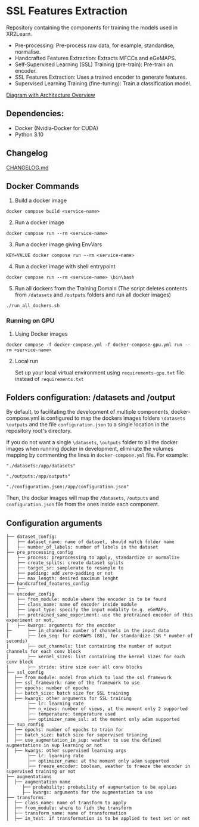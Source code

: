 # SSL Features Extraction

Repository containing the components for training the models used in XR2Learn.

- Pre-processing: Pre-process raw data, for example, standardise, normalise.
- Handcrafted Features Extraction: Extracts MFCCs and eGeMAPS.
- Self-Supervised Learning (SSL) Training (pre-train): Pre-train an encoder.
- SSL Features Extraction: Uses a trained encoder to generate features.
- Supervised Learning Training (fine-tuning): Train a classification model.

[Diagram with Architecture Overview](https://drive.google.com/file/d/1k3yLi9Y8tasFMJFNxIwKY-nRJzPdKPLw/view?usp=sharing)

## Dependencies:

- Docker (Nvidia-Docker for CUDA)
- Python 3.10

## Changelog
[CHANGELOG.md]

## Docker Commands

1. Build a docker image

`docker compose build <service-name>`

2. Run a docker image

`docker compose run --rm <service-name>`

3. Run a docker image giving EnvVars

`KEY=VALUE docker compose run --rm <service-name>`

4. Run a docker image with shell entrypoint

`docker compose run --rm <service-name> \bin\bash`

5. Run all dockers from the Training Domain (The script deletes contents from `/datasets` and `/outputs` folders and run
   all
   docker images)

`./run_all_dockers.sh`

### Running on GPU

1. Using Docker images

`docker compose -f docker-compose.yml -f docker-compose-gpu.yml run --rm <service-name>`

2. Local run

   Set up your local virtual environment using `requirements-gpu.txt` file instead of `requirements.txt`

## Folders configuration: /datasets and /output 

By default, to facilitating the development of multiple components, docker-compose.yml is configured to map the dockers
images folders
`\datasets` `\outputs` and the file `configuration.json` to a single location in the repository root's directory.

If you do not want a single `\datasets`, `\outputs` folder to all the docker images when running docker in development,
eliminate the volumes mapping by commenting the lines in `docker-compose.yml` file. For example:

`"./datasets:/app/datasets"`

`"./outputs:/app/outputs"`

`"./configuration.json:/app/configuration.json"`

Then, the docker images will map the `/datasets`, `/outputs` and `configuration.json` file from the ones inside each
component.

## Configuration arguments

```
├── dataset_config: 
│   ├── dataset_name: name of dataset, should match folder name
│   ├── number_of_labels: number of labels in the dataset
├── pre_processing_config
│   ├── process: preprocessing to apply, standardize or normalize
│   ├── create_splits: create dataset splits
│   ├── target_sr: samplerate to resample to
│   ├── padding: add zero-padding or not
│   ├── max_length: desired maximum lenght
├── handcrafted_features_config
│   ├──
├── encoder_config
│   ├── from_module: module where the encoder is to be found
│   ├── class_name: name of encoder inside module
│   ├── input_type: specify the input modality (e.g. eGeMAPs,
│   ├── pretrained_same_experiment: use the pretrained encoder of this experiment or not,
│   ├── kwargs: arguments for the encoder
├─      ├── in_channels: number of channels in the input data
│       ├── len_seq: for eGeMAPS (88), for standardize (SR * number of seconds)
│       ├── out_channels: list containing the number of output channels for each conv block
│       ├── kernel_sizes: list containing the kernel sizes for each conv block
│       ├── stride: stire size over all conv blocks
├── ssl_config
│  ├── from_module: model from which to load the ssl framework
│  ├── ssl_framework: name of the framework to use
│  ├── epochs: number of epochs
│  ├── batch_size: batch size for SSL training
│  ├── kwargs: other arguments for SSL training
│       ├── lr: learning rate
│       ├── n_views: number of views, at the moment only 2 supported
│       ├── temperature: temperature used
│       ├── optimizer_name_ssl: at the moment only adam supported
├── sup_config
│  ├── epochs: number of epochs to train for
│  ├── batch_size: batch size for supervised trianing
│  ├── use_augmentation_in_sup: weather to use the defined augmentations in sup learning or not
│  ├── kwargs: other supervised learning args
│       ├── lr: learning rate
│       ├── optimizer_name: at the moment only adam supported
│       ├── freeze_encoder: boolean, weather to freeze the encoder in supervised training or not
├── augmentations
│  ├── augmentation name
│     ├── probability: probability of augmentation to be applies
│     ├── kwargs: arguments for the augmentation to use
├── transforms:
│  ├── class_name: name of transform to apply
│  ├── from_module: where to fidn the transform
│  ├── transform_name: name of transformation
│  ├── in_test: if transformation is to be applied to test set or not
```

[CHANGELOG.md]: https://github.com/um-xr2learn-enablers/XR2Learn-Training/blob/master/CHANGELOG.md